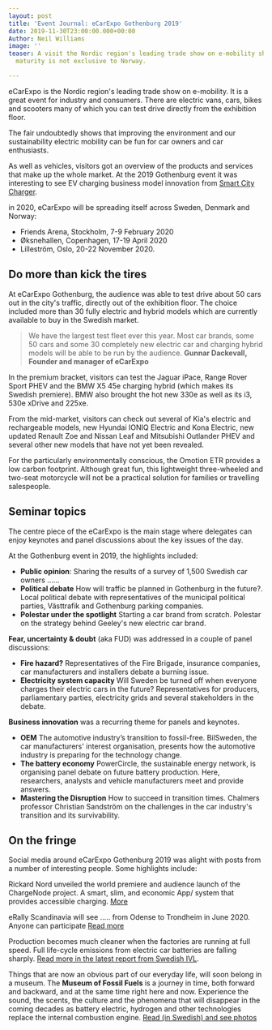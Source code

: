 ```yaml
---
layout: post
title: 'Event Journal: eCarExpo Gothenburg 2019'
date: 2019-11-30T23:00:00.000+00:00
Author: Neil Williams
image: ''
teaser: A visit the Nordic region's leading trade show on e-mobility showed that market
  maturity is not exclusive to Norway.

---
```

eCarExpo is the Nordic region's leading trade show on e-mobility. It is a great event for industry and consumers. There are electric vans, cars, bikes and scooters many of which you can test drive directly from the exhibition floor.

The fair undoubtedly shows that improving the environment and our sustainability electric mobility can be fun for car owners and car enthusiasts.

As well as vehicles, visitors got an overview of the products and services that make up the whole market. At the 2019 Gothenburg event it was interesting to see EV charging business model innovation from [Smart City Charger](http://smartcitycharger.com).

in 2020, eCarExpo will be spreading itself across Sweden, Denmark and Norway:

* Friends Arena, Stockholm, 7-9 February 2020
* Øksnehallen, Copenhagen, 17-19 April 2020
* Lilleström, Oslo, 20-22 November 2020.

## Do more than kick the tires

At eCarExpo Gothenburg, the audience was able to test drive about 50 cars out in the city's traffic, directly out of the exhibition floor. The choice included more than 30 fully electric and hybrid models which are currently available to buy in the Swedish market.

> We have the largest test fleet ever this year. Most car brands, some 50 cars and some 30 completely new electric car and charging hybrid models will be able to be run by the audience. **Gunnar Dackevall, Founder and manager of eCarExpo**

In the premium bracket, visitors can test the Jaguar iPace, Range Rover Sport PHEV and the BMW X5 45e charging hybrid (which makes its Swedish premiere). BMW also brought the hot new 330e as well as its i3, 530e xDrive and 225xe.

From the mid-market, visitors can check out several of Kia's electric and rechargeable models, new Hyundai IONIQ Electric and Kona Electric, new updated Renault Zoe and Nissan Leaf and Mitsubishi Outlander PHEV and several other new models that have not yet been revealed.

For the particularly environmentally conscious, the Omotion ETR provides a low carbon footprint. Although great fun, this lightweight three-wheeled and two-seat motorcycle will not be a practical solution for families or travelling salespeople.

## Seminar topics

The centre piece of the eCarExpo is the main stage where delegates can enjoy keynotes and panel discussions about the key issues of the day.

At the Gothenburg event in 2019, the highlights included:

* **Public opinion**: Sharing the results of a survey of 1,500 Swedish car owners ......
* **Political debate** How will traffic be planned in Gothenburg in the future?.  Local political debate with representatives of the municipal political parties, Västtrafik and Gothenburg parking companies.
* **Polestar under the spotlight** Starting a car brand from scratch. Polestar on the strategy behind Geeley's new electric car brand.

**Fear, uncertainty & doubt** (aka FUD) was addressed in a couple of panel discussions:

* **Fire hazard?**  Representatives of the Fire Brigade, insurance companies, car manufacturers and installers debate a burning issue.
* **Electricity system capacity**  Will Sweden be turned off when everyone charges their electric cars in the future? Representatives for producers, parliamentary parties, electricity grids and several stakeholders in the debate.

**Business innovation** was a recurring theme for panels and keynotes.

* **OEM** The automotive industry’s transition to fossil-free. BilSweden, the car manufacturers' interest organisation, presents how the automotive industry is preparing for the technology change.
* **The battery economy** PowerCircle, the sustainable energy network, is organising panel debate on future battery production.  Here, researchers, analysts and vehicle manufacturers meet and provide answers.
* **Mastering the Disruption** How to succeed in transition times.  Chalmers professor Christian Sandström on the challenges in the car industry's transition and its survivability.

## On the fringe

Social media around eCarExpo Gothenburg 2019 was alight with posts from a number of interesting people. Some highlights include:

Rickard Nord unveiled the world premiere and audience launch of the ChargeNode project.  A smart, slim, and economic App/ system that provides accessible charging. [More](https://www.linkedin.com/posts/rickardnord_p%C3%A5-fredag-p%C3%A5-ecar-expo-p%C3%A5-svenska-m%C3%A4ssan-activity-6605550968736141313-hOcs)

eRally Scandinavia will see ..... from Odense to Trondheim in June 2020. Anyone can participate [Read more](https://www.linkedin.com/posts/groflaaten_elbilmagasinet-erallyskandinavia-activity-6605405653412397056-DD4-)

Production becomes much cleaner when the factories are running at full speed. Full life-cycle emissions from electric car batteries are falling sharply. [Read more in the latest report from Swedish IVL](https://www.ivl.se/download/18.14d7b12e16e3c5c36271070/1574923989017/C444.pdf).

Things that are now an obvious part of our everyday life, will soon belong in a museum. The **Museum of Fossil Fuels** is a journey in time, both forward and backward, and at the same time right here and now. Experience the sound, the scents, the culture and the phenomena that will disappear in the coming decades as battery electric, hydrogen and other technologies replace the internal combustion engine. [Read (in Swedish) and see photos](http://ecarexpo.se/upplev-museum-of-fossil-fuels-pa-ecar-expo/)